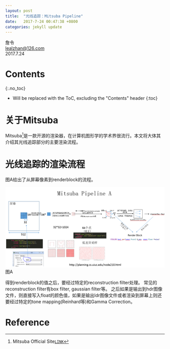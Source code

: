 ```yaml
---
layout: post
title:  "光线追踪：Mitsuba Pipeline"
date:   2017-7-24 00:47:38 +0800
categories: jekyll update
---
```


詹令   
lealzhan@126.com    
2017.7.24   

# Contents
{:.no_toc}

* Will be replaced with the ToC, excluding the "Contents" header
{:toc}


# 关于Mitsuba #

Mitsuba[^0]是一款开源的渲染器，在计算机图形学的学术界很流行。本文将大体其介绍其光线追踪部分的主要渲染流程。 

# 光线追踪的渲染流程

图A给出了从屏幕像素到renderblock的流程。   

![](https://raw.githubusercontent.com/lealzhan/lealzhan.github.io/master/_pictures/2017-7-24-mitsuba-pipeline-0.PNG)
图A

得到renderblock的值之后，要经过特定的reconstruction filter处理。 常见的reconstruction filter有box filter, gaussian filter等。 之后如果是输出到hdr图像文件，则直接写入float的颜色值，如果是输出ldr图像文件或者渲染到屏幕上则还要经过特定的tone mapping(Reinhard等)和Gamma Correction。

# Reference #
[^0]: Mitsuba Official Site[`LINK`](http://www.mitsuba-renderer.org/)
